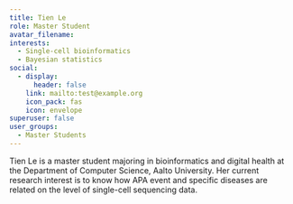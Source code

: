```yaml
---
title: Tien Le
role: Master Student
avatar_filename: 
interests:
  - Single-cell bioinformatics
  - Bayesian statistics
social:
  - display:
      header: false
    link: mailto:test@example.org
    icon_pack: fas
    icon: envelope
superuser: false
user_groups:
  - Master Students
---
```

Tien Le is a master student majoring in bioinformatics and digital health at the Department of Computer Science, Aalto University. Her current research interest is to know how APA event and specific diseases are related on the level of single-cell sequencing data.
